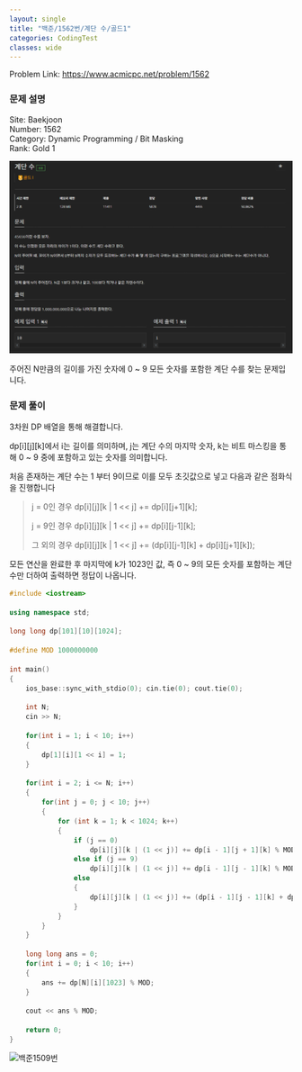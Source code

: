 ```yaml
---
layout: single
title: "백준/1562번/계단 수/골드1"
categories: CodingTest
classes: wide
---
```


Problem Link: <https://www.acmicpc.net/problem/1562>

### 문제 설명

Site: Baekjoon   
Number: 1562   
Category: Dynamic Programming / Bit Masking   
Rank: Gold 1

![백준1562번문제](/assets/images/CodingTest/백준1562번문제.PNG)

주어진 N만큼의 길이를 가진 숫자에 0 ~ 9 모든 숫자를 포함한 계단 수를 찾는 문제입니다.


### 문제 풀이

3차원 DP 배열을 통해 해결합니다.

dp[i][j][k]에서 i는 길이를 의미하며, j는 계단 수의 마지막 숫자, k는 비트 마스킹을 통해 0 ~ 9 중에 포함하고 있는 숫자를 의미합니다.

처음 존재하는 계단 수는 1 부터 9이므로 이를 모두 초깃값으로 넣고 다음과 같은 점화식을 진행합니다

> j = 0인 경우
> dp[i][j][k | 1 << j] += dp[i][j+1][k];
>
> j = 9인 경우
> dp[i][j][k | 1 << j] += dp[i][j-1][k];
>
> 그 외의 경우
 dp[i][j][k | 1 << j] += (dp[i][j-1][k] + dp[i][j+1][k]);

모든 연산을 완료한 후 마지막에 k가 1023인 값, 즉 0 ~ 9의 모든 숫자를 포함하는 계단 수만 더하여 출력하면 정답이 나옵니다.

```cpp
#include <iostream>

using namespace std;

long long dp[101][10][1024];

#define MOD 1000000000

int main()
{
    ios_base::sync_with_stdio(0); cin.tie(0); cout.tie(0);

    int N;
    cin >> N;

    for(int i = 1; i < 10; i++)
    {
        dp[1][i][1 << i] = 1;
    }

    for(int i = 2; i <= N; i++)
    {
	    for(int j = 0; j < 10; j++)
	    {
            for (int k = 1; k < 1024; k++)
            {
                if (j == 0)
                    dp[i][j][k | (1 << j)] += dp[i - 1][j + 1][k] % MOD;
                else if (j == 9)
                    dp[i][j][k | (1 << j)] += dp[i - 1][j - 1][k] % MOD;
                else
                {
                    dp[i][j][k | (1 << j)] += (dp[i - 1][j - 1][k] + dp[i - 1][j + 1][k] ) % MOD;
                }
            }
	    }
    }

    long long ans = 0;
    for(int i = 0; i < 10; i++)
    {
        ans += dp[N][i][1023] % MOD;
    }

    cout << ans % MOD;

    return 0;
}

```

![백준1509번](/assets/images/CodingTest/백준1509번.PNG)
